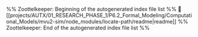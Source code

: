 %% Zoottelkeeper: Beginning of the autogenerated index file list  %%
📄 [[projects/AUTX/01_RESEARCH_PHASE_1/P6.2_Formal_Modeling/Computational_Models/mvu2-sim/node_modules/locate-path/readme|readme]]
%% Zoottelkeeper: End of the autogenerated index file list  %%
